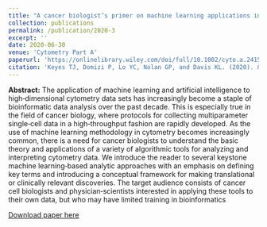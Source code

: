 ```yaml
---
title: "A cancer biologist’s primer on machine learning applications in high-dimensional cytometry"
collection: publications
permalink: /publication/2020-3
excerpt: ''
date: 2020-06-30
venue: 'Cytometry Part A'
paperurl: 'https://onlinelibrary.wiley.com/doi/full/10.1002/cyto.a.24158'
citation: 'Keyes TJ, Domizi P, Lo YC, Nolan GP, and Davis KL. (2020). &quot;A cancer biologist’s primer on machine learning applications in high-dimensional cytometry.&quot; <i>Cytometry Part A</i> (Special issue on Machine Learning and Artificial Intelligence). 97(8): 782-799'
---
```


**Abstract:** The application of machine learning and artificial intelligence to high‐dimensional cytometry data sets has increasingly become a staple of bioinformatic data analysis over the past decade. This is especially true in the field of cancer biology, where protocols for collecting multiparameter single‐cell data in a high‐throughput fashion are rapidly developed. As the use of machine learning methodology in cytometry becomes increasingly common, there is a need for cancer biologists to understand the basic theory and applications of a variety of algorithmic tools for analyzing and interpreting cytometry data. We introduce the reader to several keystone machine learning‐based analytic approaches with an emphasis on defining key terms and introducing a conceptual framework for making translational or clinically relevant discoveries. The target audience consists of cancer cell biologists and physician‐scientists interested in applying these tools to their own data, but who may have limited training in bioinformatics


[Download paper here](https://onlinelibrary.wiley.com/doi/full/10.1002/cyto.a.24158)
